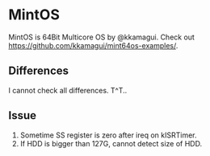# MintOS

MintOS is 64Bit Multicore OS by @kkamagui.
Check out <https://github.com/kkamagui/mint64os-examples/>.

## Differences

I cannot check all differences. T^T..

## Issue

1. Sometime SS register is zero after ireq on kISRTimer.
2. If HDD is bigger than 127G, cannot detect size of HDD.